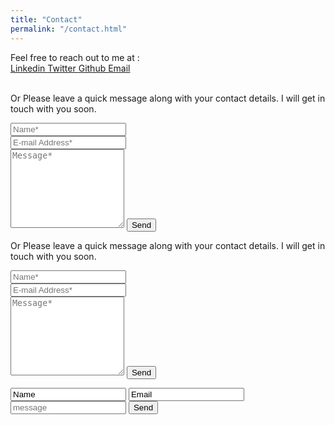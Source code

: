 ```yaml
---
title: "Contact"
permalink: "/contact.html"
---
```

<div>
Feel free to reach out to me at :<br>
<a class="text-dark ml-1" target="_blank" href="https://www.linkedin.com/in/ashwinmuthiah/"><i class = "fab fa-linkedin-in"></i> Linkedin </a>
<a class="text-dark ml-1" target="_blank" href="https://twitter.com/AshwinMuru"><i class="fab fa-twitter text-muted"></i> Twitter </a>
<a class="text-dark ml-1" target="_blank" href="https://github.com/mashwinmuthiah"><i class="fab fa-github"></i> Github </a>
<a class="text-dark ml-1" target="_blank" href="mailto: murugappan.a@northeastern.edu"><i class="far fa-paper-plane"></i> Email </a>
</div><br>

<form action="https://formspree.io/{{site.email}}" method="POST">    
<p class="mb-4"> Or Please leave a quick message along with your contact details. I will get in touch with you soon.</p>
<div class="form-group row">
<div class="col-md-6">
<input class="form-control" type="text" name="name" placeholder="Name*" required>
</div>
<div class="col-md-6">
<input class="form-control" type="email" name="_replyto" placeholder="E-mail Address*" required>
</div>
</div>
<textarea rows="8" class="form-control mb-3" name="message" placeholder="Message*" required></textarea>    
<input class="btn btn-success" type="submit" value="Send">
</form>

<form action="https://send.pageclip.co/elAWunlDKfFoC3hca7PES9wsoFHc8UKB/contact" class="pageclip-form" method="POST">    
<p class="mb-4"> Or Please leave a quick message along with your contact details. I will get in touch with you soon.</p>
<div class="form-group row">
<div class="col-md-6">
<input class="form-control" type="text" name="name" placeholder="Name*" required>
</div>
<div class="col-md-6">
<input class="form-control" type="email" name="email" placeholder="E-mail Address*" required>
</div>
</div>
<textarea rows="8" class="form-control mb-3" name="message" placeholder="Message*" required></textarea>    
<input class="btn btn-success button pageclip-form__submit--dark-loader" type="submit" value="Send">
</form>

<form action="https://send.pageclip.co/elAWunlDKfFoC3hca7PES9wsoFHc8UKB/contact" class="pageclip-form" method="post">

<input type="text" name="name" value="Name" />
  <input type="email" name="email" value="Email" />
  <input type="text" name="message" placeholder="message" />
  <button type="submit" class="button pageclip-form__submit--dark-loader">
    <span>Send</span>
  </button>
</form>
